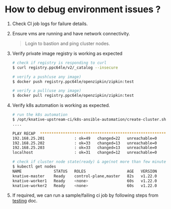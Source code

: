 # How to debug environment issues ?

1. Check CI job logs for failure details.

2. Ensure vms are running and have network connectivity.
    > Login to bastion and ping cluster nodes.

3. Verify private image registry is working as expected
    ```bash
    # check if registry is responding to curl
    $ curl registry.ppc64le/v2/_catalog --insecure

    # verify a push(use any image)
    $ docker push registry.ppc64le/openzipkin/zipkin:test

    # verify a pull(use any image)
    $ docker pull registry.ppc64le/openzipkin/zipkin:test
    ```
    
4. Verify k8s automation is working as expected.
    ```bash
    # run the k8s automation
    $ /opt/knative-upstream-ci/k8s-ansible-automation/create-cluster.sh
    ....

    PLAY RECAP  ******************************************************************************************************************** *************
    192.168.25.201             : ok=49   changed=22   unreachable=0    failed=0    skipped=13   rescued=0    ignored=0
    192.168.25.202             : ok=33   changed=13   unreachable=0    failed=0    skipped=19   rescued=0    ignored=0
    192.168.25.203             : ok=33   changed=13   unreachable=0    failed=0    skipped=19   rescued=0    ignored=0
    localhost                  : ok=31   changed=12   unreachable=0    failed=0    skipped=10   rescued=0    ignored=0

    # check if cluster node state(ready) & age(not more than few minutes)
    $ kubectl get nodes
    NAME              STATUS   ROLES                  AGE   VERSION
    knative-master    Ready    control-plane,master   82s   v1.22.0
    knative-worker1   Ready    <none>                 60s   v1.22.0
    knative-worker2   Ready    <none>                 60s   v1.22.0
    ```

5. If required, we can run a sample/failing ci job by following steps from [testing](./testing.md) doc.
